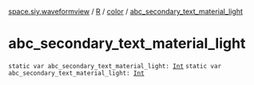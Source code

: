[space.siy.waveformview](../../index.md) / [R](../index.md) / [color](index.md) / [abc_secondary_text_material_light](./abc_secondary_text_material_light.md)

# abc_secondary_text_material_light

`static var abc_secondary_text_material_light: `[`Int`](https://kotlinlang.org/api/latest/jvm/stdlib/kotlin/-int/index.html)
`static var abc_secondary_text_material_light: `[`Int`](https://kotlinlang.org/api/latest/jvm/stdlib/kotlin/-int/index.html)